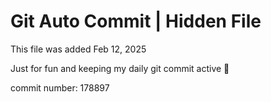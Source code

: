 # Git Auto Commit | Hidden File

This file was added Feb 12, 2025

Just for fun and keeping my daily git commit active 🤪

commit number: 178897
